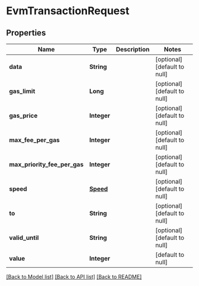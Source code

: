 # EvmTransactionRequest

## Properties

| Name                         | Type                  | Description | Notes                        |
| ---------------------------- | --------------------- | ----------- | ---------------------------- |
| **data**                     | **String**            |             | [optional] [default to null] |
| **gas_limit**                | **Long**              |             | [optional] [default to null] |
| **gas_price**                | **Integer**           |             | [optional] [default to null] |
| **max_fee_per_gas**          | **Integer**           |             | [optional] [default to null] |
| **max_priority_fee_per_gas** | **Integer**           |             | [optional] [default to null] |
| **speed**                    | [**Speed**](Speed.md) |             | [optional] [default to null] |
| **to**                       | **String**            |             | [optional] [default to null] |
| **valid_until**              | **String**            |             | [optional] [default to null] |
| **value**                    | **Integer**           |             | [default to null]            |

[[Back to Model list]](../README.md#documentation-for-models) [[Back to API list]](../README.md#documentation-for-api-endpoints) [[Back to README]](../README.md)
